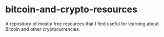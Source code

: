 # bitcoin-and-crypto-resources
A repository of mostly free resources that I find useful for learning about Bitcoin and other cryptocurrencies.
